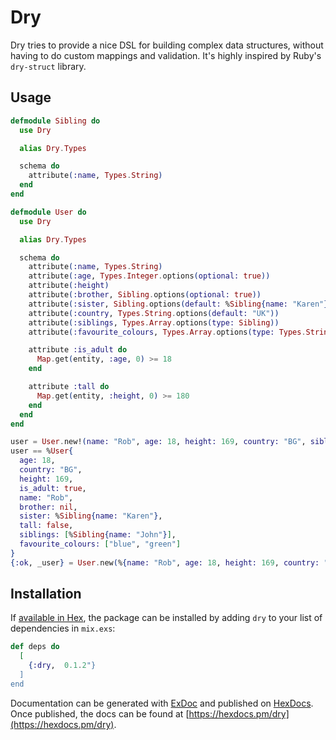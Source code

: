 # Dry

Dry tries to provide a nice DSL for building complex data structures, without having to do custom mappings and validation. It's highly inspired by Ruby's `dry-struct` library.

## Usage

```elixir
defmodule Sibling do
  use Dry

  alias Dry.Types

  schema do
    attribute(:name, Types.String)
  end
end

defmodule User do
  use Dry

  alias Dry.Types

  schema do
    attribute(:name, Types.String)
    attribute(:age, Types.Integer.options(optional: true))
    attribute(:height)
    attribute(:brother, Sibling.options(optional: true))
    attribute(:sister, Sibling.options(default: %Sibling{name: "Karen"}))
    attribute(:country, Types.String.options(default: "UK"))
    attribute(:siblings, Types.Array.options(type: Sibling))
    attribute(:favourite_colours, Types.Array.options(type: Types.String, default: ["blue", "green"]))

    attribute :is_adult do
      Map.get(entity, :age, 0) >= 18
    end

    attribute :tall do
      Map.get(entity, :height, 0) >= 180
    end
  end
end

user = User.new!(name: "Rob", age: 18, height: 169, country: "BG", siblings: [%{name: "John"}])
user == %User{
  age: 18,
  country: "BG",
  height: 169,
  is_adult: true,
  name: "Rob",
  brother: nil,
  sister: %Sibling{name: "Karen"},
  tall: false,
  siblings: [%Sibling{name: "John"}],
  favourite_colours: ["blue", "green"]
}
{:ok, _user} = User.new(%{name: "Rob", age: 18, height: 169, country: "BG", siblings: [%{name: "John"}]})  ```
```

## Installation

If [available in Hex](https://hex.pm/docs/publish), the package can be installed
by adding `dry` to your list of dependencies in `mix.exs`:

```elixir
def deps do
  [
    {:dry,  0.1.2"}
  ]
end
```

Documentation can be generated with [ExDoc](https://github.com/elixir-lang/ex_doc)
and published on [HexDocs](https://hexdocs.pm). Once published, the docs can
be found at [https://hexdocs.pm/dry](https://hexdocs.pm/dry).

